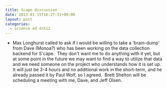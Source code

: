 ```yaml
---
title: Scape discussion
date: 2013-01-15T16:27:51+00:00
layout: post
categories:
  - science ed drk12
---
```

  * Max Longhurst called to ask if I would be willing to take a 'brain-dump' from Dave (Monoa?) who has been working on the data collection backend for S'cape.  They don't want me to do anything with it yet, but at some point in the future we may want to find a way to utilize that data and we need someone on the project who understands how it is set up.  It will just be 3-4 hours and no additional work in the short-term, and he already passed it by Paul Wolf, so I agreed.  Brett Shelton will be scheduling a meeting with me, Dave, and Jeff Olsen.
